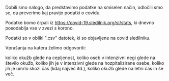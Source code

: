 Dobili smo nalogo, da predstavimo podatke na smiselen način, odločili smo se, da preverimo kaj pravijo podatki o covidu.

Podatke bomo črpali iz https://covid-19.sledilnik.org/sl/stats, ki dnevno posodablja vse v zvezi s korono.

Podatki so v obliki ".csv" datotek, ki so objavljene na covid sledilniku.

Vprašanja na katera želimo odgovoriti:

koliko okužb glede na cepljenost,
koliko oseb v intenzivni negi glede na število okužb,
koliko jih je v intenzivni glede na hozpitalizirane osebe,
koliko jih je umrlo skozi čas (kdaj največ itd.),
koliko okužb glede na letni čas in še več.
